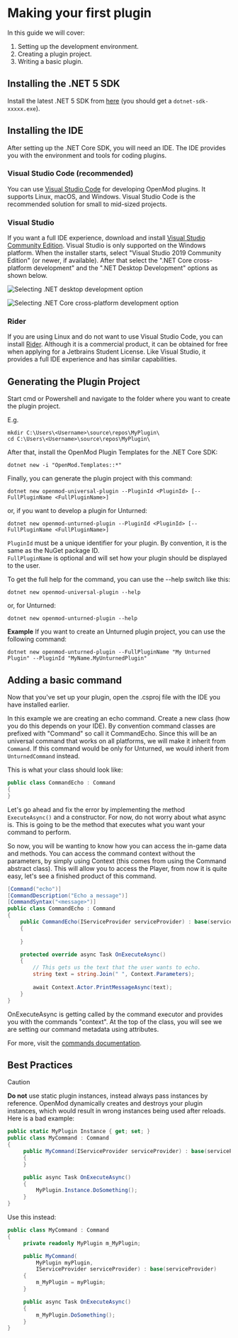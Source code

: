 # Making your first plugin

In this guide we will cover:

1. Setting up the development environment.
2. Creating a plugin project.
3. Writing a basic plugin.

## Installing the .NET 5 SDK
Install the latest .NET 5 SDK from [here](https://dotnet.microsoft.com/download/dotnet/5.0) (you should get a `dotnet-sdk-xxxxx.exe`).

## Installing the IDE
After setting up the .NET Core SDK, you will need an IDE. The IDE provides you with the environment and tools for coding plugins.

### Visual Studio Code (recommended)
You can use [Visual Studio Code](https://code.visualstudio.com/) for developing OpenMod plugins. It supports Linux, macOS, and Windows. Visual Studio Code is the recommended solution for small to mid-sized projects. 

### Visual Studio
If you want a full IDE experience, download and install [Visual Studio Community Edition](https://visualstudio.microsoft.com/vs/community/). Visual Studio is only supported on the Windows platform. When the installer starts, select "Visual Studio 2019 Community Edition" (or newer, if available). After that select the ".NET Core cross-platform development" and the ".NET Desktop Development" options as shown below. 

![Selecting .NET desktop development option](https://docs.microsoft.com/en-us/visualstudio/install/media/vs2017-modify-workloads.png?view=vs-2017g)

![Selecting .NET Core cross-platform development option](https://static.packt-cdn.com/products/9781787281905/graphics/image_05_002.png)

### Rider
If you are using Linux and do not want to use Visual Studio Code, you can install [Rider](https://www.jetbrains.com/rider/). Although it is a commercial product, it can be obtained for free when applying for a Jetbrains Student License. Like Visual Studio, it provides a full IDE experience and has similar capabilities.

## Generating the Plugin Project
Start cmd or Powershell and navigate to the folder where you want to create the plugin project.

E.g.
```
mkdir C:\Users\<Username>\source\repos\MyPlugin\
cd C:\Users\<Username>\source\repos\MyPlugin\
``` 

After that, install the OpenMod Plugin Templates for the .NET Core SDK:
```
dotnet new -i "OpenMod.Templates::*"
```

Finally, you can generate the plugin project with this command:  
```
dotnet new openmod-universal-plugin --PluginId <PluginId> [--FullPluginName <FullPluginName>]
```

or, if you want to develop a plugin for Unturned:  
```
dotnet new openmod-unturned-plugin --PluginId <PluginId> [--FullPluginName <FullPluginName>]
```

`PluginId` must be a unique identifier for your plugin. By convention, it is the same as the NuGet package ID.  
`FullPluginName` is optional and will set how your plugin should be displayed to the user.

To get the full help for the command, you can use the --help switch like this:  
```
dotnet new openmod-universal-plugin --help
``` 

or, for Unturned:  
```
dotnet new openmod-unturned-plugin --help
``` 

**Example**
If you want to create an Unturned plugin project, you can use the following command:
```
dotnet new openmod-unturned-plugin --FullPluginName "My Unturned Plugin" --PluginId "MyName.MyUnturnedPlugin"
```

## Adding a basic command
Now that you've set up your plugin, open the .csproj file with the IDE you have installed earlier.

In this example we are creating an echo command. Create a new class (how you do this depends on your IDE). By convention command classes are prefixed with "Command" so call it CommandEcho. Since this will be an universal command that works on all platforms, we will make it inherit from `Command`. If this command would be only for Unturned, we would inherit from `UnturnedCommand` instead.

This is what your class should look like:

```c#
public class CommandEcho : Command
{
}
```

Let's go ahead and fix the error by implementing the method `ExecuteAsync()` and a constructor. For now, do not worry about what async is. This is going to be the method that executes what you want your command to perform.

So now, you will be wanting to know how you can access the in-game data and methods. You can access the command context without the parameters, by simply using Context (this comes from using the Command abstract class).
This will allow you to access the Player, from now it is quite easy, let's see a finished product of this command.

```c#
[Command("echo")]
[CommandDescription("Echo a message")]
[CommandSyntax("<message>")]
public class CommandEcho : Command
{
    public CommandEcho(IServiceProvider serviceProvider) : base(serviceProvider)
    {
            
    }

    protected override async Task OnExecuteAsync()
    {        
        // This gets us the text that the user wants to echo.
        string text = string.Join(" ", Context.Parameters);
            
        await Context.Actor.PrintMessageAsync(text);
    }
}
```

OnExecuteAsync is getting called by the command executor and provides you with the commands "context". At the top of the class, you will see we are setting our command metadata using attributes.

For more, visit the [commands documentation](../concepts/commands.md).

## Best Practices
> [!CAUTION]
> **Do not** use static plugin instances, instead always pass instances by reference. OpenMod dynamically creates and destroys your plugin instances, which would result in wrong instances being used after reloads.
> Here is a bad example:
> ```c#
> public static MyPlugin Instance { get; set; }
> public class MyCommand : Command
> {
>      public MyCommand(IServiceProvider serviceProvider) : base(serviceProvider)
>      {
>      }
>
>      public async Task OnExecuteAsync()
>      {
>          MyPlugin.Instance.DoSomething();
>      }
> }
> ```  
> 
> Use this instead:
> ```cs
> public class MyCommand : Command
> {
>      private readonly MyPlugin m_MyPlugin;
> 
>      public MyCommand(
>          MyPlugin myPlugin,
>          IServiceProvider serviceProvider) : base(serviceProvider)
>      {
>          m_MyPlugin = myPlugin;
>      }
>
>      public async Task OnExecuteAsync()
>      {
>          m_MyPlugin.DoSomething();
>      }
> }
> ```